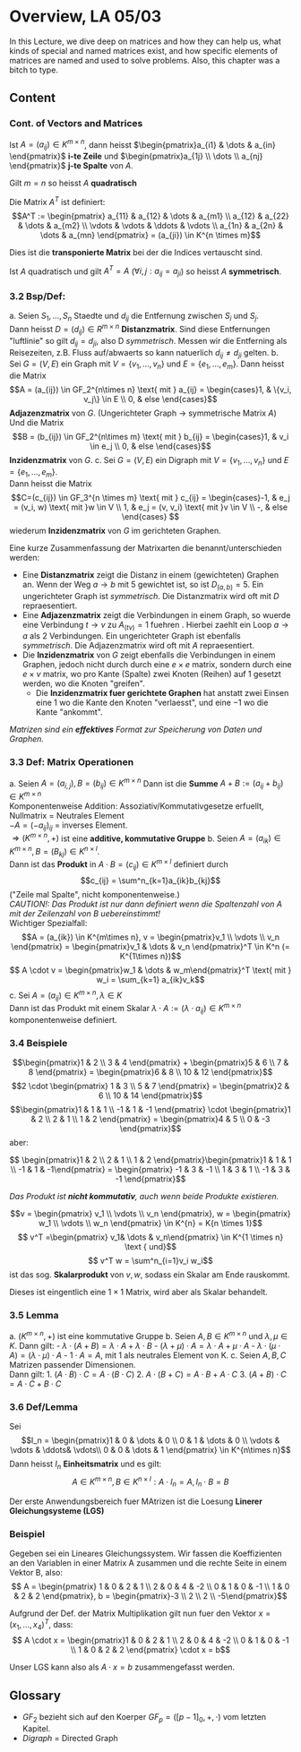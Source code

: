 # Overview, LA 05/03
In this Lecture, we dive deep on matrices and how they can help us, what kinds
of special and named matrices exist, and how specific elements of matrices are
named and used to solve problems. Also, this chapter was a bitch to type.

## Content

### Cont. of Vectors and Matrices
Ist $A = (a_{ij}) \in K^{m \times n}$, dann heisst $\begin{pmatrix}a_{i1} & \dots & a_{in} \end{pmatrix}$ 
**i-te Zeile** und $\begin{pmatrix}a_{1j} \\ \dots \\ a_{nj} \end{pmatrix}$ **j-te Spalte** von $A$. 

Gilt $m = n$ so heisst $A$ **quadratisch**

Die Matrix $A^T$ ist definiert: 
$$A^T := 
\begin{pmatrix}
  a_{11} & a_{12} & \dots & a_{m1} \\ 
  a_{12} & a_{22} & \dots & a_{m2} \\ 
  \vdots & \vdots & \ddots & \vdots \\ 
  a_{1n} & a_{2n} & \dots & a_{mn} 
\end{pmatrix} = (a_{ji}) \in K^{n \times m}$$

Dies ist die **transponierte Matrix** bei der die Indices vertauscht sind.

Ist $A$ quadratisch und gilt $A^T = A$ ($\forall i,j : a_{ij} = a_{ji}$) so heisst $A$ **symmetrisch**.

### 3.2 Bsp/Def: 
a. Seien $S_1, \dots, S_n$ Staedte und $d_{ij}$ die Entfernung zwischen $S_i$ und $S_j$.  
   Dann heisst $D = (d_{ij}) \in R^{m \times n}$ **Distanzmatrix**. Sind diese Entfernungen "luftlinie"
   so gilt $d_{ij} = d_{ji}$, also D _symmetrisch_. Messen wir die Entferning als Reisezeiten, 
   z.B. Fluss auf/abwaerts so kann natuerlich $d_{ij} \neq d_{ji}$ gelten. 
b. Sei $G = (V,E)$ ein Graph mit $V = \{v_1, \dots, v_n \}$ und $E = \{ e_1, \dots, e_m \}$.
   Dann heisst die Matrix $$A = (a_{ij}) \in GF_2^{n\times n} \text{ mit } a_{ij} = \begin{cases}1, & \{v_i, v_j\} \in E \\ 0, & else \end{cases}$$
   **Adjazenzmatrix**  von $G$. (Ungerichteter Graph $\to$ symmetrische Matrix $A$)  
   Und die Matrix $$B = (b_{ij}) \in GF_2^{n\times m} \text{ mit } b_{ij} = \begin{cases}1, & v_i \in e_j \\ 0, & else \end{cases}$$
   **Inzidenzmatrix** von $G$.
c. Sei $G = (V,E)$ ein Digraph mit $V= \{v_1, \dots, v_n\}$ und $E = \{e_1, \dots, e_m\}$.  
   Dann heisst die Matrix 
   $$C=(c_{ij}) \in GF_3^{n \times m} \text{ mit } c_{ij} = \begin{cases}-1, & e_j = (v_i, w) \text{ mit }w \in V \\ 1, & e_j = (v, v_i) \text{ mit }v \in V \\ -, & else  \end{cases} $$ 
   wiederum **Inzidenzmatrix** von $G$ im gerichteten Graphen. 

Eine kurze Zusammenfassung der Matrixarten die benannt/unterschieden werden: 

- Eine **Distanzmatrix** zeigt die Distanz in einem (gewichteten) Graphen an. Wenn der Weg $a \to b$
  mit 5 gewichtet ist, so ist $D_{(a,b)} = 5$. Ein ungerichteter Graph ist _symmetrisch_. Die 
  Distanzmatrix wird oft mit $D$ repraesentiert. 
- Eine **Adjazenzmatrix** zeigt die Verbindungen in einem Graph, so wuerde eine Verbindung $t \to v$
  zu $A_{(tv)} = 1$ fuehren . Hierbei zaehlt ein Loop $a\to a$ als 2 Verbindungen. Ein ungerichteter
  Graph ist ebenfalls _symmetrisch_. Die Adjazenzmatrix wird oft mit $A$ repraesentiert.
- Die **Inzidenzmatrix** von $G$ zeigt ebenfalls die Verbindungen in einem Graphen, jedoch
  nicht durch durch eine $e \times e$ matrix, sondern durch eine $e \times v$ matrix, wo pro
  Kante (Spalte) zwei Knoten (Reihen) auf $1$ gesetzt werden, wo die Knoten "greifen".
    - Die **Inzidenzmatrix fuer gerichtete Graphen** hat anstatt zwei Einsen eine $1$ wo die Kante
      den Knoten "verlaesst", und eine $-1$ wo die Kante "ankommt".

*Matrizen sind ein **effektives** Format zur Speicherung von Daten und Graphen.*

### 3.3 Def: Matrix Operationen
a. Seien $A = (a_{i,j}), B = (b_{ij}) \in K^{m\times n}$
   Dann ist die **Summe** $A+B := (a_{ij} + b_{ij}) \in K^{m\times n}$  
   Komponentenweise Addition: Assoziativ/Kommutativgesetze erfuellt,  
   Nullmatrix = Neutrales Element  
   $-A = (-a_{ij})_{ij}$ = inverses Element.  
   $\Rightarrow (K^{m \times n}, +)$ ist eine **additive, kommutative Gruppe**
b. Seien $A = (a_{ik}) \in K^{m \times n}, B = (B_{kj}) \in K^{n \times l}$.   
   Dann ist das **Produkt** in $A \cdot B = (c_{ij}) \in K^{m \times l}$ definiert durch  
   $$c_{ij} = \sum^n_{k=1}a_{ik}b_{kj}$$ ("Zeile mal Spalte", nicht komponentenweise.)  
   *CAUTION!: Das Produkt ist nur dann definiert wenn die Spaltenzahl von $A$ mit der 
   Zeilenzahl von $B$ uebereinstimmt!*  
   Wichtiger Spezialfall: $$A = (a_{ik}) \in K^{m\times n}, v = \begin{pmatrix}v_1 \\ \vdots \\ v_n \end{pmatrix} = \begin{pmatrix}v_1 & \dots & v_n \end{pmatrix}^T \in K^n (= K^{1\times n})$$
   $$ A \cdot v = \begin{pmatrix}w_1 & \dots & w_m\end{pmatrix}^T \text{ mit } w_i = \sum_{k=1} a_{ik}v_k$$
c. Sei $A = (a_{ij}) \in K^{m \times n}, \lambda \in K$  
   Dann ist das Produkt mit einem Skalar $\lambda \cdot A := (\lambda \cdot a_{ij}) \in K^{m \times n}$
   komponentenweise definiert.

### 3.4 Beispiele
$$\begin{pmatrix}1 & 2 \\ 3 & 4 \end{pmatrix} + \begin{pmatrix}5 & 6 \\ 7 & 8 \end{pmatrix} = \begin{pmatrix}6 & 8 \\ 10 & 12 \end{pmatrix}$$
$$2 \cdot \begin{pmatrix} 1 & 3 \\ 5 & 7 \end{pmatrix} = \begin{pmatrix}2 & 6 \\ 10 & 14 \end{pmatrix}$$
$$\begin{pmatrix}1 & 1 & 1 \\ -1 & 1 & -1 \end{pmatrix} \cdot \begin{pmatrix}1 & 2 \\ 2 & 1 \\ 1 & 2 \end{pmatrix}  = \begin{pmatrix}4 & 5 \\ 0 & -3  \end{pmatrix}$$
aber: 

$$ \begin{pmatrix}1 & 2 \\ 2 & 1 \\ 1 & 2 \end{pmatrix}\begin{pmatrix}1 & 1 & 1 \\ -1 & 1 & -1\end{pmatrix} = \begin{pmatrix} -1 & 3 & -1 \\ 1 & 3 & 1 \\ -1 & 3 & -1 \end{pmatrix}$$

*Das Produkt ist **nicht kommutativ**, auch wenn beide Produkte existieren.*

$$v = \begin{pmatrix} v_1 \\ \vdots \\ v_n \end{pmatrix}, w = \begin{pmatrix} w_1 \\ \vdots \\ w_n \end{pmatrix} \in K^{n} = K{n \times 1}$$
$$ v^T =\begin{pmatrix} v_1& \dots & v_n\end{pmatrix} \in K^{1 \times n} \text { und}$$
$$ v^T w = \sum^n_{i=1}v_i w_i$$ ist das sog. **Skalarprodukt** von $v,w$, sodass ein Skalar am Ende rauskommt. 

Dieses ist eingentlich eine $1 \times 1$ Matrix, wird aber als Skalar behandelt.

### 3.5 Lemma
a. $(K^{m \times n}, +)$ ist eine kommutative Gruppe
b. Seien $A,B \in K^{m\times n}$ und $\lambda, \mu \in K$. Dann gilt: 
    - $\lambda \cdot (A+B) = \lambda \cdot A + \lambda \cdot B$
    - $(\lambda + \mu) \cdot A = \lambda \cdot A + \mu \cdot A$
    - $\lambda \cdot (\mu \cdot A) = (\lambda \cdot \mu) \cdot A$
    - $1 \cdot A = A$, mit 1 als neutrales Element von K.
c. Seien $A,B,C$ Matrizen passender Dimensionen.  
   Dann gilt: 
    1. $(A\cdot B) \cdot C = A \cdot (B \cdot C)$
    2. $A \cdot (B + C) = A \cdot B + A\cdot C$
    3. $(A + B) \cdot C = A \cdot C + B\cdot C$

### 3.6 Def/Lemma
Sei 
$$I_n = \begin{pmatrix}1 & 0 & \dots & 0 \\ 0 & 1 & \dots & 0 \\ \vdots & \vdots & \ddots& \vdots\\ 0 & 0 & \dots & 1 \end{pmatrix} \in K^{n\times n}$$
Dann heisst $I_n$ **Einheitsmatrix** und es gilt: 
$$A \in K^{m \times n}, B \in K^{n\times l}: A \cdot I_n = A, I_n \cdot B = B$$ 

Der erste Anwendungsbereich fuer MAtrizen ist die Loesung **Linerer Gleichungsysteme (LGS)**

### Beispiel
Gegeben sei ein Lineares Gleichungssystem. Wir fassen die Koeffizienten an den 
Variablen in einer Matrix A zusammen und die rechte Seite in einem Vektor B, also: 
$$ A = \begin{pmatrix} 1 & 0 & 2 & 1 \\ 2 & 0 & 4 & -2 \\ 0 & 1 & 0 & -1 \\ 1 & 0 & 2 & 2 \end{pmatrix}, b = \begin{pmatrix}-3 \\ 2 \\ 2 \\ -5\end{pmatrix}$$

Aufgrund der Def. der Matrix Multiplikation gilt nun fuer den Vektor $x = (x_1, \dots, x_4)^T$, dass: 
$$ A \cdot x = \begin{pmatrix}1 & 0 & 2 & 1 \\ 2 & 0 & 4 & -2 \\ 0 & 1 & 0 & -1 \\ 1 & 0 & 2 & 2 \end{pmatrix} \cdot x = b$$

Unser LGS kann also als $A \cdot x = b$ zusammengefasst werden. 


## Glossary
- $GF_2$ bezieht sich auf den Koerper $GF_p = ([p-1]_0,+,\cdot)$ vom letzten Kapitel.
- _Digraph_ = Directed Graph
